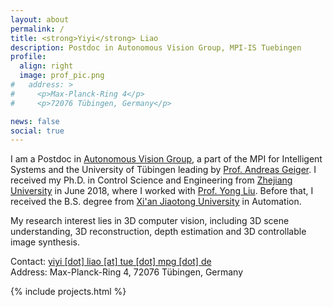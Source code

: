 ```yaml
---
layout: about
permalink: /
title: <strong>Yiyi</strong> Liao
description: Postdoc in Autonomous Vision Group, MPI-IS Tuebingen
profile:
  align: right
  image: prof_pic.png
#   address: >
#     <p>Max-Planck-Ring 4</p>
#     <p>72076 Tübingen, Germany</p>

news: false
social: true
---
```

I am a Postdoc in [Autonomous Vision Group](http://cvlibs.net/), a part of the MPI for Intelligent Systems and the University of Tübingen leading by [Prof. Andreas Geiger](https://avg.is.tuebingen.mpg.de/person/ageiger). I received my Ph.D. in Control Science and Engineering from [Zhejiang University](https://en.wikipedia.org/wiki/Zhejiang_University) in June 2018, where I worked with [Prof. Yong Liu](https://person.zju.edu.cn/en/yongliu). Before that, I received the B.S. degree from [Xi'an Jiaotong University](https://en.wikipedia.org/wiki/Xi%27an_Jiaotong_University) in Automation.

My research interest lies in 3D computer vision, including 3D scene understanding, 3D reconstruction, depth estimation and 3D controllable image synthesis.

Contact: [yiyi [dot] liao [at] tue [dot] mpg [dot] de](mailto:yiyi.liao@tue.mpg.de)
<br/>
Address: Max-Planck-Ring 4, 72076 Tübingen, Germany

{% include projects.html %}
